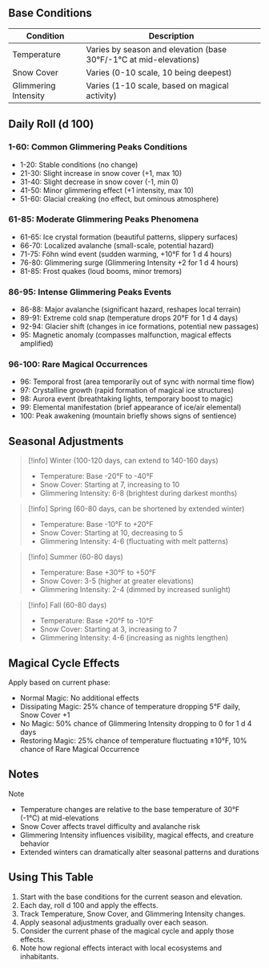 ## Base Conditions

| Condition | Description |
|-----------|-------------|
| Temperature | Varies by season and elevation (base 30°F/-1°C at mid-elevations) |
| Snow Cover | Varies (0-10 scale, 10 being deepest) |
| Glimmering Intensity | Varies (1-10 scale, based on magical activity) |

## Daily Roll (d 100)

### 1-60: Common Glimmering Peaks Conditions
- 1-20: Stable conditions (no change)
- 21-30: Slight increase in snow cover (+1, max 10)
- 31-40: Slight decrease in snow cover (-1, min 0)
- 41-50: Minor glimmering effect (+1 intensity, max 10)
- 51-60: Glacial creaking (no effect, but ominous atmosphere)

### 61-85: Moderate Glimmering Peaks Phenomena
- 61-65: Ice crystal formation (beautiful patterns, slippery surfaces)
- 66-70: Localized avalanche (small-scale, potential hazard)
- 71-75: Föhn wind event (sudden warming, +10°F for 1 d 4 hours)
- 76-80: Glimmering surge (Glimmering Intensity +2 for 1 d 4 hours)
- 81-85: Frost quakes (loud booms, minor tremors)

### 86-95: Intense Glimmering Peaks Events
- 86-88: Major avalanche (significant hazard, reshapes local terrain)
- 89-91: Extreme cold snap (temperature drops 20°F for 1 d 4 days)
- 92-94: Glacier shift (changes in ice formations, potential new passages)
- 95: Magnetic anomaly (compasses malfunction, magical effects amplified)

### 96-100: Rare Magical Occurrences
- 96: Temporal frost (area temporarily out of sync with normal time flow)
- 97: Crystalline growth (rapid formation of magical ice structures)
- 98: Aurora event (breathtaking lights, temporary boost to magic)
- 99: Elemental manifestation (brief appearance of ice/air elemental)
- 100: Peak awakening (mountain briefly shows signs of sentience)

## Seasonal Adjustments

> [!info] Winter (100-120 days, can extend to 140-160 days)
> - Temperature: Base -20°F to -40°F
> - Snow Cover: Starting at 7, increasing to 10
> - Glimmering Intensity: 6-8 (brightest during darkest months)

> [!info] Spring (60-80 days, can be shortened by extended winter)
> - Temperature: Base -10°F to +20°F
> - Snow Cover: Starting at 10, decreasing to 5
> - Glimmering Intensity: 4-6 (fluctuating with melt patterns)

> [!info] Summer (60-80 days)
> - Temperature: Base +30°F to +50°F
> - Snow Cover: 3-5 (higher at greater elevations)
> - Glimmering Intensity: 2-4 (dimmed by increased sunlight)

> [!info] Fall (60-80 days)
> - Temperature: Base +20°F to -10°F
> - Snow Cover: Starting at 3, increasing to 7
> - Glimmering Intensity: 4-6 (increasing as nights lengthen)

## Magical Cycle Effects

Apply based on current phase:
- Normal Magic: No additional effects
- Dissipating Magic: 25% chance of temperature dropping 5°F daily, Snow Cover +1
- No Magic: 50% chance of Glimmering Intensity dropping to 0 for 1 d 4 days
- Restoring Magic: 25% chance of temperature fluctuating ±10°F, 10% chance of Rare Magical Occurrence

## Notes

> [!note]
> - Temperature changes are relative to the base temperature of 30°F (-1°C) at mid-elevations
> - Snow Cover affects travel difficulty and avalanche risk
> - Glimmering Intensity influences visibility, magical effects, and creature behavior
> - Extended winters can dramatically alter seasonal patterns and durations

## Using This Table

1. Start with the base conditions for the current season and elevation.
2. Each day, roll d 100 and apply the effects.
3. Track Temperature, Snow Cover, and Glimmering Intensity changes.
4. Apply seasonal adjustments gradually over each season.
5. Consider the current phase of the magical cycle and apply those effects.
6. Note how regional effects interact with local ecosystems and inhabitants.